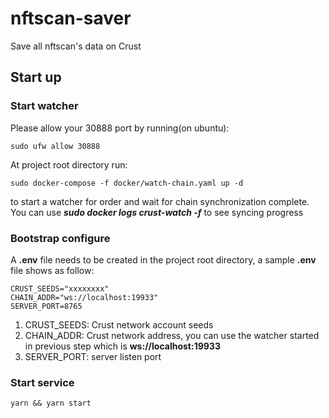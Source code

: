 # nftscan-saver
Save all nftscan's data on Crust

## Start up

### Start watcher 

Please allow your 30888 port by running(on ubuntu):
```
sudo ufw allow 30888
```

At project root directory run:
```
sudo docker-compose -f docker/watch-chain.yaml up -d
```
to start a watcher for order and wait for chain synchronization complete. You can use ***sudo docker logs crust-watch -f*** to see syncing progress

### Bootstrap configure 
A **.env** file needs to be created in the project root directory, a sample **.env** file shows as follow:
```
CRUST_SEEDS="xxxxxxxx"
CHAIN_ADDR="ws://localhost:19933"
SERVER_PORT=8765
```

1. CRUST_SEEDS: Crust network account seeds
1. CHAIN_ADDR: Crust network address, you can use the watcher started in previous step which is **ws://localhost:19933**
1. SERVER_PORT: server listen port

### Start service
```
yarn && yarn start
```
